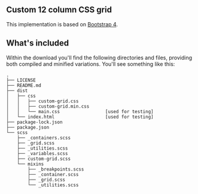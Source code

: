 ## Custom 12 column CSS grid

This implementation is based on [Bootstrap 4](https://github.com/twbs/bootstrap).


## What's included

Within the download you'll find the following directories and files, 
providing both compiled and minified variations. You'll see something like this:

```text
.
├── LICENSE
├── README.md
├── dist
│   ├── css
│   │   ├── custom-grid.css
│   │   ├── custom-grid.min.css
│   │   └── main.css                 [used for testing]
│   └── index.html                   [used for testing]
├── package-lock.json
├── package.json
└── scss
    ├── _containers.scss
    ├── _grid.scss
    ├── _utilities.scss
    ├── _variables.scss
    ├── custom-grid.scss
    └── mixins
        ├── _breakpoints.scss
        ├── _container.scss
        ├── _grid.scss
        └── _utilities.scss
```